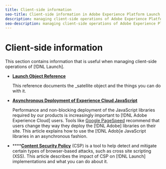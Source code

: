 ```yaml
---
title: Client-side information
seo-title: Client-side information in Adobe Experience Platform Launch
description: managing client-side operations of Adobe Experience Platform Launch
seo-description: managing client-side operations of Adobe Experience Platform Launch
---
```


# Client-side information

This section contains information that is useful when managing client-side operations of [!DNL Launch].

* [**Launch Object Reference**](launch-object-reference.md)

  This reference documents the \_satellite object and the things you can do with it.

* [**Asynchronous Deployment of Experience Cloud JavaScript**](asynchronous-deployment.md)

  Performance and non-blocking deployment of the JavaScript libraries required by our products is increasingly important to [!DNL Adobe Experience Cloud] users. Tools like [Google PageSpeed](https://developers.google.com/speed/pagespeed/insights/) recommend that users change they way they deploy the [!DNL Adobe] libraries on their site. This article explains how to use the [!DNL Adob]e JavaScript libraries in an asynchronous fashion.

* \*\*\*\*[**Content Security Policy**](content-security-policy-csp.md) (CSP) is a tool to help detect and mitigate certain types of browser-based attacks, such as cross site scripting (XSS).  This article describes the impact of CSP on [!DNL Launch] implementations and what you can do about it.
